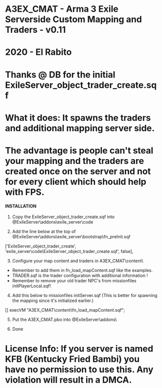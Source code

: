 # A3EX_CMAT - Arma 3 Exile Serverside Custom Mapping and Traders - v0.11
# 2020 - El Rabito
# Thanks @ DB for the initial ExileServer_object_trader_create.sqf


# What it does:  It spawns the traders and additional mapping server side.
# The advantage is people can't steal your mapping and the traders are created once on the server and not for every client which should help with FPS.

#### INSTALLATION

1. Copy the ExileServer_object_trader_create.sqf into @ExileServer\addons\exile_server\code

2. Add the line below at the top of @ExileServer\addons\exile_server\bootstrap\fn_preInit.sqf

['ExileServer_object_trader_create', 'exile_server\code\ExileServer_object_trader_create.sqf', false],


3. Configure your map content and traders in A3EX_CMAT\content\
- Remember to add them in fn_load_mapContent.sqf like the examples.
- TRADER.sqf is the trader configuration with additional information !
- Remember to remove your old trader NPC's from missionfiles initPlayerLocal.sqf!

4. Add this below to missionfiles initServer.sqf (This is better for spawning the mapping since it's initialized earlier.)

[] execVM "A3EX_CMAT\content\fn_load_mapContent.sqf";

5. Put the A3EX_CMAT.pbo into @ExileServer\addons\

6. Done


# License Info: If you server is named KFB (Kentucky Fried Bambi) you have no permission to use this. Any violation will result in a DMCA.
